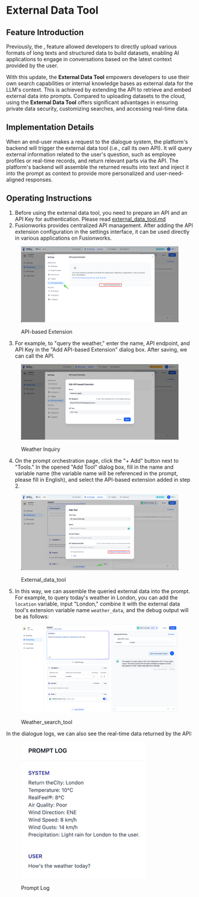 # External Data Tool

## Feature Introduction

Previously, the [.](./ "mention") feature allowed developers to directly upload various formats of long texts and structured data to build datasets, enabling AI applications to engage in conversations based on the latest context provided by the user.

With this update, the **External Data Tool** empowers developers to use their own search capabilities or internal knowledge bases as external data for the LLM's context. This is achieved by extending the API to retrieve and embed external data into prompts. Compared to uploading datasets to the cloud, using the **External Data Tool** offers significant advantages in ensuring private data security, customizing searches, and accessing real-time data.

## Implementation Details

When an end-user makes a request to the dialogue system, the platform's backend will trigger the external data tool (i.e., call its own API). It will query external information related to the user's question, such as employee profiles or real-time records, and return relevant parts via the API. The platform's backend will assemble the returned results into text and inject it into the prompt as context to provide more personalized and user-need-aligned responses.

## Operating Instructions

1. Before using the external data tool, you need to prepare an API and an API Key for authentication. Please read [external\_data\_tool.md](../extension/api\_based\_extension/external\_data\_tool.md "mention")
2. Fusionworks provides centralized API management. After adding the API extension configuration in the settings interface, it can be used directly in various applications on Fusionworks.

<figure><img src="/en/.gitbook/assets/guides/knowledge-base/api_based.png" alt=""><figcaption><p>API-based Extension</p></figcaption></figure>

3. For example, to "query the weather," enter the name, API endpoint, and API Key in the "Add API-based Extension" dialog box. After saving, we can call the API.

<figure><img src="/en/.gitbook/assets/guides/knowledge-base/weather inquiry.png" alt=""><figcaption><p>Weather Inquiry</p></figcaption></figure>

4. On the prompt orchestration page, click the "+ Add" button next to "Tools." In the opened "Add Tool" dialog box, fill in the name and variable name (the variable name will be referenced in the prompt, please fill in English), and select the API-based extension added in step 2.

<figure><img src="/en/.gitbook/assets/guides/knowledge-base/api_based_extension1.png" alt=""><figcaption><p>External_data_tool</p></figcaption></figure>

5. In this way, we can assemble the queried external data into the prompt. For example, to query today's weather in London, you can add the `location` variable, input "London," combine it with the external data tool's extension variable name `weather_data`, and the debug output will be as follows:

<figure><img src="/en/.gitbook/assets/guides/knowledge-base/Weather_search_tool.jpeg" alt=""><figcaption><p>Weather_search_tool</p></figcaption></figure>

In the dialogue logs, we can also see the real-time data returned by the API:

<figure><img src="/en/.gitbook/assets/guides/knowledge-base/log.jpeg" alt="" width="335"><figcaption><p>Prompt Log</p></figcaption></figure>